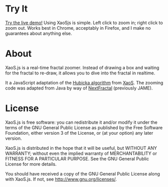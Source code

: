 # Try It

[Try the live demo!](http://xaos-project.github.io/XaoSjs/) Using XaoSjs is simple. Left click to zoom in; right click to zoom out.  Works best in Chrome, acceptably in Firefox, and I make no guarantees about anything else.

# About

XaoS.js is a real-time fractal zoomer.  Instead of drawing a box and waiting for the fractal
to re-draw, it allows you to dive into the fractal in realtime.

It a JavaScript adaptation of the
[Hubicka algorithm](https://github.com/xaos-project/XaoS/blob/master/doc/xaosdev.info#L1755)
from [XaoS](http://xaos.sf.net). The zooming code was adapted from Java by way of
[NextFractal](http://nextfractal.nextbreakpoint.com/) (previously JAME).

# License

XaoS.js is free software: you can redistribute it and/or modify
it under the terms of the GNU General Public License as published by
the Free Software Foundation, either version 3 of the License, or
(at your option) any later version.

XaoS.js is distributed in the hope that it will be useful,
but WITHOUT ANY WARRANTY; without even the implied warranty of
MERCHANTABILITY or FITNESS FOR A PARTICULAR PURPOSE.  See the
GNU General Public License for more details.

You should have received a copy of the GNU General Public License
along with XaoS.js.  If not, see <http://www.gnu.org/licenses/>.
